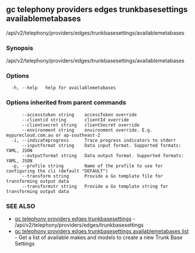 ## gc telephony providers edges trunkbasesettings availablemetabases

/api/v2/telephony/providers/edges/trunkbasesettings/availablemetabases

### Synopsis

/api/v2/telephony/providers/edges/trunkbasesettings/availablemetabases

### Options

```
  -h, --help   help for availablemetabases
```

### Options inherited from parent commands

```
      --accesstoken string    accessToken override
      --clientid string       clientId override
      --clientsecret string   clientSecret override
      --environment string    environment override. E.g. mypurecloud.com.au or ap-southeast-2
  -i, --indicateprogress      Trace progress indicators to stderr
      --inputformat string    Data input format. Supported formats: YAML, JSON
      --outputformat string   Data output format. Supported formats: YAML, JSON
  -p, --profile string        Name of the profile to use for configuring the cli (default "DEFAULT")
      --transform string      Provide a Go template file for transforming output data
      --transformstr string   Provide a Go template string for transforming output data
```

### SEE ALSO

* [gc telephony providers edges trunkbasesettings](gc_telephony_providers_edges_trunkbasesettings.html)	 - /api/v2/telephony/providers/edges/trunkbasesettings
* [gc telephony providers edges trunkbasesettings availablemetabases list](gc_telephony_providers_edges_trunkbasesettings_availablemetabases_list.html)	 - Get a list of available makes and models to create a new Trunk Base Settings


